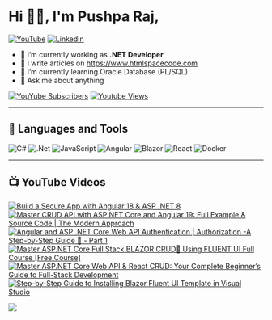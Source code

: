 # Hi 👋🏻, I'm Pushpa Raj,
[![YouTube](https://img.shields.io/youtube/channel/subscribers/UC1k41FltPIePF9yrWR-GKZw?style=social)](https://youtube.com/@codewithpushpa)
 [![LinkedIn](https://img.shields.io/badge/LinkedIn-%230077B5.svg?logo=linkedin&logoColor=white)](https://linkedin.com/in/pushpa-raj-dangi)


- 🔭 I’m currently working as **.NET Developer**
- 📝 I write articles on <a href="https://www.htmlspacecode.com/">https://www.htmlspacecode.com</a>
- 🌱 I’m currently learning Oracle Database (PL/SQL)
- 💬 Ask me about anything

[![YouYube Subscribers](https://custom-icon-badges.demolab.com/youtube/channel/subscribers/UC1k41FltPIePF9yrWR-GKZw?color=%23E05D44&label=SUBSCRIBE&logo=video&logoColor=white&style=for-the-badge&labelColor=CE4630)](https://www.youtube.com/@codewithpushpa?sub_confirmation=1) [![Youtube Views](https://custom-icon-badges.demolab.com/youtube/channel/views/UC1k41FltPIePF9yrWR-GKZw?color=%23E1AD0E&logo=eye&logoColor=white&style=for-the-badge&labelColor=C79600)](https://www.youtube.com/@codewithpushpa)

---
## 🧰 Languages and Tools
![C#](https://img.shields.io/badge/c%23-%23239120.svg?style=flat&logo=c-sharp&logoColor=white) ![.Net](https://img.shields.io/badge/.NET-5C2D91?style=flat&logo=.net&logoColor=white) ![JavaScript](https://img.shields.io/badge/javascript-%23323330.svg?style=flat&logo=javascript&logoColor=%23F7DF1E) ![Angular](https://img.shields.io/badge/angular-blue?style=flat&logo=angular&logoColor=white)  ![Blazor](https://img.shields.io/badge/blazor-purple?style=flat&logo=blazor&logoColor=white) ![React](https://img.shields.io/badge/react-black?style=flat&logo=react&logoColor=white) ![Docker](https://img.shields.io/badge/docker-%230db7ed.svg?style=flat&logo=docker&logoColor=white)

---
## 📺 YouTube Videos

<!-- BEGIN YOUTUBE-CARDS -->
[![Build a Secure App with Angular 18 & ASP .NET 8](https://ytcards.demolab.com/?id=onDirBCVed8&title=Build+a+Secure+App+with+Angular+18+%26+ASP+.NET+8&lang=en&timestamp=1711196356&background_color=%230d1117&title_color=%23ffffff&stats_color=%23dedede&max_title_lines=1&width=250&border_radius=5 "Build a Secure App with Angular 18 & ASP .NET 8")](https://www.youtube.com/watch?v=onDirBCVed8)
[![Master CRUD API with ASP.NET Core and Angular 19: Full Example & Source Code | The Modern Approach](https://ytcards.demolab.com/?id=WxkI70w-bwY&title=Master+CRUD+API+with+ASP.NET+Core+and+Angular+19%3A+Full+Example+%26+Source+Code+%7C+The+Modern+Approach&lang=en&timestamp=1703516453&background_color=%230d1117&title_color=%23ffffff&stats_color=%23dedede&max_title_lines=1&width=250&border_radius=5 "Master CRUD API with ASP.NET Core and Angular 19: Full Example & Source Code | The Modern Approach")](https://www.youtube.com/watch?v=WxkI70w-bwY)
[![Angular and ASP .NET Core  Web API Authentication | Authorization -A Step-by-Step Guide 🔐  - Part 1](https://ytcards.demolab.com/?id=Wit8nv1ZorQ&title=Angular+and+ASP+.NET+Core++Web+API+Authentication+%7C+Authorization+-A+Step-by-Step+Guide+%F0%9F%94%90++-+Part+1&lang=en&timestamp=1708089347&background_color=%230d1117&title_color=%23ffffff&stats_color=%23dedede&max_title_lines=1&width=250&border_radius=5 "Angular and ASP .NET Core  Web API Authentication | Authorization -A Step-by-Step Guide 🔐  - Part 1")](https://www.youtube.com/watch?v=Wit8nv1ZorQ)
[![Master ASP.NET Core Full Stack BLAZOR  CRUD🚀 Using FLUENT UI Full Course [Free Course]](https://ytcards.demolab.com/?id=wuyHRnpXpgM&title=Master+ASP.NET+Core+Full+Stack+BLAZOR++CRUD%F0%9F%9A%80+Using+FLUENT+UI+Full+Course+%5BFree+Course%5D&lang=en&timestamp=1702150419&background_color=%230d1117&title_color=%23ffffff&stats_color=%23dedede&max_title_lines=1&width=250&border_radius=5 "Master ASP.NET Core Full Stack BLAZOR  CRUD🚀 Using FLUENT UI Full Course [Free Course]")](https://www.youtube.com/watch?v=wuyHRnpXpgM)
[![Master ASP.NET Core Web API & React CRUD: Your Complete Beginner’s Guide to Full-Stack Development](https://ytcards.demolab.com/?id=QC-XXwsDguw&title=Master+ASP.NET+Core+Web+API+%26+React+CRUD%3A+Your+Complete+Beginner%E2%80%99s+Guide+to+Full-Stack+Development&lang=en&timestamp=1705669461&background_color=%230d1117&title_color=%23ffffff&stats_color=%23dedede&max_title_lines=1&width=250&border_radius=5 "Master ASP.NET Core Web API & React CRUD: Your Complete Beginner’s Guide to Full-Stack Development")](https://www.youtube.com/watch?v=QC-XXwsDguw)
[![Step-by-Step Guide to Installing Blazor Fluent UI Template in Visual Studio](https://ytcards.demolab.com/?id=GGETOtoGqrQ&title=Step-by-Step+Guide+to+Installing+Blazor+Fluent+UI+Template+in+Visual+Studio&lang=en&timestamp=1701742133&background_color=%230d1117&title_color=%23ffffff&stats_color=%23dedede&max_title_lines=1&width=250&border_radius=5 "Step-by-Step Guide to Installing Blazor Fluent UI Template in Visual Studio")](https://www.youtube.com/watch?v=GGETOtoGqrQ)
<!-- END YOUTUBE-CARDS -->

![](https://visitor-badge.laobi.icu/badge?page_id=pushpa-raj-dangi)

</p>

